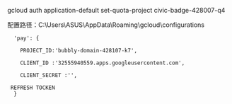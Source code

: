gcloud auth application-default set-quota-project civic-badge-428007-q4


配置路径：C:\Users\ASUS\AppData\Roaming\gcloud\configurations

```
  'pay': {

    PROJECT_ID:'bubbly-domain-428107-k7',

    CLIENT_ID :'32555940559.apps.googleusercontent.com',

    CLIENT_SECRET :'',

 REFRESH TOCKEN
  }
```